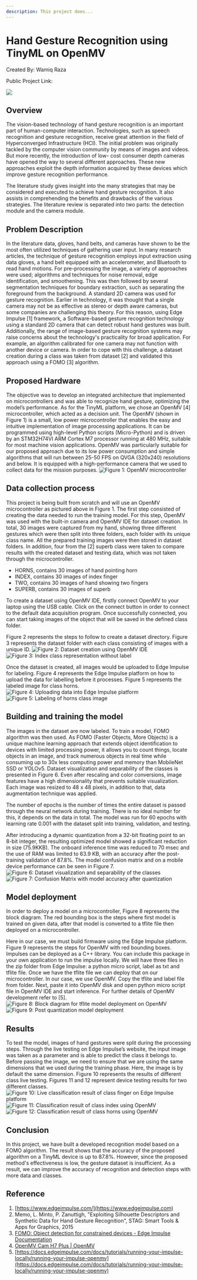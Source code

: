 ```yaml
---
description: This project does...
---
```


# Hand Gesture Recognition using TinyML on OpenMV

Created By:
Wamiq Raza 

Public Project Link:

![](.gitbook/assets/hand-gesture-recognition/intro.jpg)
## Overview
The vision-based technology of hand gesture recognition is an important part of human-computer interaction. Technologies, such as speech recognition and gesture recognition, receive great attention in the field of Hyperconverged Infrastructure (HCI). The initial problem was originally tackled by the computer vision community by means of images and videos. But more recently, the introduction of low- cost consumer depth cameras have opened the way to several different approaches. These new approaches exploit the depth information acquired by these devices which improve gesture recognition performance. 

The literature study gives insight into the many strategies that may be considered and executed to achieve hand gesture recognition. It also assists in comprehending the benefits and drawbacks of the various strategies. The literature review is separated into two parts: the detection module and the camera module.

## Problem Description
In the literature data, gloves, hand belts, and cameras have shown to be the most often utilized techniques of gathering user input. In many research articles, the technique of gesture recognition employs input extraction using data gloves, a hand belt equipped with an accelerometer, and Bluetooth to read hand motions. For pre-processing the image, a variety of approaches were used; algorithms and techniques for noise removal, edge identification, and smoothening. This was then followed by several segmentation techniques for boundary extraction, such as separating the foreground from the background. A standard 2D camera was used for gesture recognition. Earlier in technology, it was thought that a single camera may not be as effective as stereo or depth aware cameras, but some companies are challenging this theory. For this reason, using Edge Impulse [1] framework, a Software-based gesture recognition technology using a standard 2D camera that can detect robust hand gestures was built. Additionally, the range of image-based gesture recognition systems may raise concerns about the technology's practicality for broad application. For example, an algorithm calibrated for one camera may not function with another device or camera. In order to cope with this challenge, a dataset creation during a class was taken from dataset [2] and validated this approach using a FOMO [3] algorithm.

## Proposed Hardware
The objective was to develop an integrated architecture that implemented on microcontrollers and was able to recognize hand gesture, optimizing the model’s performance. As for the TinyML platform, we chose an OpenMV [4] microcontroller, which acted as a decision unit. The OpenMV (shown in Figure 1) is a small, low power microcontroller that enables the easy and intuitive implementation of image processing applications. It can be programmed using high-level Python scripts (Micro-Python) and is driven by an STM32H74VI ARM Cortex M7 processor running at 480 MHz, suitable for most machine vision applications. OpenMV was particularly suitable for our proposed approach due to its low power consumption and simple algorithms that will run between 25-50 FPS on QVGA (320x240) resolutions and below. It is equipped with a high-performance camera that we used to collect data for the mission purposes.
![Figure 1: OpenMV microcontroller](.gitbook/assets/hand-gesture-recognition/openmv.jpg)

## Data collection process
This project is being built from scratch and will use an OpenMV microcontroller as pictured above in Figure 1. The first step consisted of creating the data needed to run the training model. For this step, OpenMV was used with the built-in camera and OpenMV IDE for dataset creation. In total, 30 images were captured from my hand, showing three different gestures which were then split into three folders, each folder with its unique class name. All the prepared training images were then stored in dataset folders. In addition, four from the [2] superb class were taken to compare results with the created dataset and testing data, which was not taken through the microcontroller.
 - HORNS, contains 30 images of hand pointing horn
 - INDEX, contains 30 images of index finger
 - TWO, contains 30 images of hand showing two fingers
 - SUPERB, contains 30 images of superb
 
To create a dataset using OpenMV IDE, firstly connect OpenMV to your laptop using the USB cable. Click on the connect button in order to connect to the default data acquisition program. Once successfully connected, you can start taking images of the object that will be saved in the defined class folder.

Figure 2 represents the steps to follow to create a dataset directory. Figure 3 represents the dataset folder with each class consisting of images with a unique ID.
![Figure 2: Dataset creation using OpenMV IDE](.gitbook/assets/hand-gesture-recognition/openmv-ide.jpg)
![Figure 3: Index class representation without label](.gitbook/assets/hand-gesture-recognition/openmv-index-class.jpg)

Once the dataset is created, all images would be uploaded to Edge Impulse for labeling. Figure 4 represents the Edge Impulse platform on how to upload the data for labelling before it processes. Figure 5 represents the labeled image for class horns.
![Figure 4: Uploading data into Edge Impulse platform](.gitbook/assets/hand-gesture-recognition/ei-data-upload.jpg)
![Figure 5: Labeling of horns class image](.gitbook/assets/hand-gesture-recognition/ei-labeling.jpg)

## Building and training the model
The images in the dataset are now labeled. To train a model, FOMO algorithm was then used. As FOMO (Faster Objects, More Objects) is a unique machine learning approach that extends object identification to devices with limited processing power, it allows you to count things, locate objects in an image, and track numerous objects in real time while consuming up to 30x less computing power and memory than MobileNet SSD or YOLOv5. Dataset visualization and separability of the classes is presented in Figure 6. Even after rescaling and color conversions, image features have a high dimensionality that prevents suitable visualization. Each image was resized to 48 x 48 pixels, in addition to that, data augmentation technique was applied.

The number of epochs is the number of times the entire dataset is passed through the neural network during training. There is no ideal number for this, it depends on the data in total. The model was run for 60 epochs with learning rate 0.001 with the dataset split into training, validation, and testing.

After introducing a dynamic quantization from a 32-bit floating point to an 8-bit integer, the resulting optimized model showed a significant reduction in size (75.9KKB). The onboard inference time was reduced to 70 msec and the use of RAM was limited to 63.9 KB, with an accuracy after the post-training validation of 87.8%. The model confusion matrix and on a mobile device performance can be seen in Figure 7.
![Figure 6: Dataset visualization and separability of the classes](.gitbook/assets/hand-gesture-recognition/ei-visualization.jpg)
![Figure 7: Confusion Matrix with model accuracy after quantization](.gitbook/assets/hand-gesture-recognition/ei-confusion-matrix.jpg)

## Model deployment
In order to deploy a model on a microcontroller, Figure 8 represents the block diagram. The red bounding box is the steps where first model is trained on given data, after that model is converted to a tflite file then deployed on a microcontroller.

Here in our case, we must build firmware using the Edge Impulse platform. Figure 9 represents the steps for OpenMV with red bounding boxes. Impulses can be deployed as a C++ library. You can include this package in your own application to run the impulse locally. We will have three files in the zip folder from Edge Impulse: a python micro script, label as txt and tflite file. Once we have the tflite file we can deploy that on our microcontroller. In our case, we use OpenMV. Copy the tflite and label file from folder. Next, paste it into OpenMV disk and open python micro script file in OpenMV IDE and start inference. For further details of OpenMV development refer to [5].
![Figure 8: Block diagram for tflite model deployment on OpenMV](.gitbook/assets/hand-gesture-recognition/tflite-diagram.jpg)
![Figure 9: Post quantization model deployment](.gitbook/assets/hand-gesture-recognition/ei-model-deployment.jpg)

## Results
To test the model, images of hand gestures were split during the processing steps. Through the live testing on Edge Impulse’s website, the input image was taken as a parameter and is able to predict the class it belongs to. Before passing the image, we need to ensure that we are using the same dimensions that we used during the training phase. Here, the image is by default the same dimension. Figure 10 represents the results of different class live testing. Figures 11 and 12 represent device testing results for two different classes.
![Figure 10: Live classification result of class finger on Edge Impulse platform](.gitbook/assets/hand-gesture-recognition/ei-live-classification.jpg)
![Figure 11: Classification result of class index using OpenMV](.gitbook/assets/hand-gesture-recognition/openmv-classification.jpg)
![Figure 12: Classification result of class horns using OpenMV](.gitbook/assets/hand-gesture-recognition/openmv-classification-horn.jpg)

## Conclusion
In this project, we have built a developed recognition model based on a FOMO algorithm. The result shows that the accuracy of the proposed algorithm on a TinyML device is up to 87.8%. However, since the proposed method's effectiveness is low, the gesture dataset is insufficient. As a result, we can improve the accuracy of recognition and detection steps with more data and classes.

## Reference
1. [https://www.edgeimpulse.com/](https://www.edgeimpulse.com)
2. Memo, L. Minto, P. Zanuttigh, "Exploiting Silhouette Descriptors and Synthetic Data for Hand Gesture Recognition", STAG: Smart Tools & Apps for Graphics, 2015
3. [FOMO: Object detection for constrained devices - Edge Impulse Documentation](https://docs.edgeimpulse.com/docs/tutorials/fomo-object-detection-for-constrained-devices)
4. [OpenMV Cam H7 Plus | OpenMV](https://openmv.io/products/openmv-cam-h7-plus)
5. [https://docs.edgeimpulse.com/docs/tutorials/running-your-impulse-locally/running-your-impulse-openmv](https://docs.edgeimpulse.com/docs/tutorials/running-your-impulse-locally/running-your-impulse-openmv)

